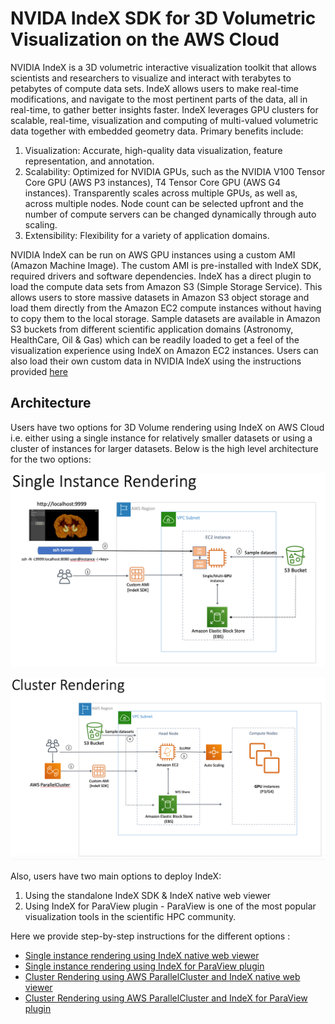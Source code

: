 # NVIDA IndeX SDK for 3D Volumetric Visualization on the AWS Cloud

NVIDIA IndeX is a 3D volumetric interactive visualization toolkit that allows scientists and researchers to visualize and interact with terabytes to petabytes of compute data sets. IndeX allows users to make real-time modifications, and navigate to the most pertinent parts of the data, all in real-time, to gather better insights faster. IndeX leverages GPU clusters for scalable, real-time, visualization and computing of multi-valued volumetric data together with embedded geometry data. Primary benefits include:

1. Visualization: Accurate, high-quality data visualization, feature representation, and annotation.
2. Scalability: Optimized for NVIDIA GPUs, such as the NVIDIA V100 Tensor Core GPU (AWS P3 instances), T4 Tensor Core GPU (AWS G4 instances). Transparently scales across multiple GPUs, as well as, across multiple nodes. Node count can be selected upfront and the number of compute servers can be changed dynamically through auto scaling.
3. Extensibility: Flexibility for a variety of application domains.

NVIDIA IndeX can be run on AWS GPU instances using a custom AMI (Amazon Machine Image). The custom AMI is pre-installed with IndeX SDK, required drivers and software dependencies. IndeX has a direct plugin to load the compute data sets from Amazon S3 (Simple Storage Service). This allows users to store massive datasets in Amazon S3 object storage and load them directly from the Amazon EC2 compute instances without having to copy them to the local storage. Sample datasets are available in Amazon S3 buckets from different scientific application domains (Astronomy, HealthCare, Oil & Gas) which can be readily loaded to get a feel of the visualization experience using IndeX on Amazon EC2 instances. Users can also load their own custom data in NVIDIA IndeX using the instructions provided [here](load-custom-data.md)

## Architecture

Users have two options for 3D Volume rendering using IndeX on AWS Cloud i.e. either using a single instance for relatively smaller datasets or using a cluster of instances for larger datasets. Below is the high level architecture for the two options:

![](images/single_index.png)

![](images/cluster_index.png)


Also, users have two main options to deploy IndeX:

1. Using the standalone IndeX SDK & IndeX native web viewer
2. Using IndeX for ParaView plugin - ParaView is one of the most popular visualization tools in the scientific HPC community.

Here we provide step-by-step instructions for the different options :

- [Single instance rendering using IndeX native web viewer](aws-ami-nvindex.md)
- [Single instance rendering using IndeX for ParaView plugin](aws-ami-paraview.md)
- [Cluster Rendering using AWS ParallelCluster and IndeX native web viewer](aws-pcluster-nvindex.md)
- [Cluster Rendering using AWS ParallelCluster and IndeX for ParaView plugin](aws-pcluster-paraview.md)
